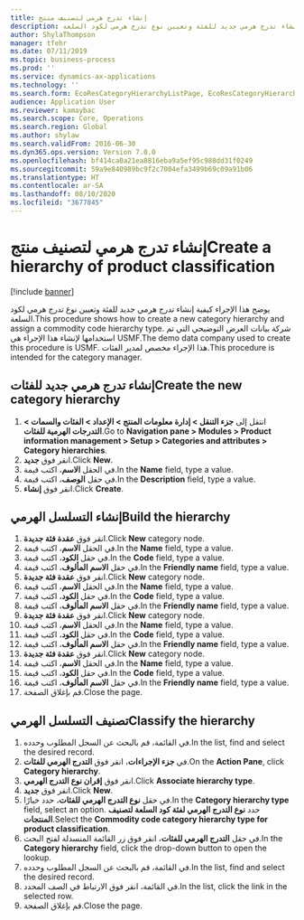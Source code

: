 ```yaml
---
title: إنشاء تدرج هرمي لتصنيف منتج
description: يوضح هذا الإجراء كيفية إنشاء تدرج هرمي جديد للفئة وتعيين نوع تدرج هرمي لكود السلعة.
author: ShylaThompson
manager: tfehr
ms.date: 07/11/2019
ms.topic: business-process
ms.prod: ''
ms.service: dynamics-ax-applications
ms.technology: ''
ms.search.form: EcoResCategoryHierarchyListPage, EcoResCategoryHierarchyCreate, EcoResCategory, EcoResCategoryHierarchyRole, EcoResProductCategory, EcoResCategorySearchList, EcoResCategoryHierarchyFactbox, EcoResCategoryFriendlyName, EcoResCategoryAddProduct
audience: Application User
ms.reviewer: kamaybac
ms.search.scope: Core, Operations
ms.search.region: Global
ms.author: shylaw
ms.search.validFrom: 2016-06-30
ms.dyn365.ops.version: Version 7.0.0
ms.openlocfilehash: bf414ca0a21ea8816eba9a5ef95c988dd31f0249
ms.sourcegitcommit: 59a9e840989bc9f2c7004efa3499b69c09a91b06
ms.translationtype: HT
ms.contentlocale: ar-SA
ms.lasthandoff: 08/10/2020
ms.locfileid: "3677845"
---
```

# <a name="create-a-hierarchy-of-product-classification"></a><span data-ttu-id="b0c7f-103">إنشاء تدرج هرمي لتصنيف منتج</span><span class="sxs-lookup"><span data-stu-id="b0c7f-103">Create a hierarchy of product classification</span></span>

[!include [banner](../../includes/banner.md)]

<span data-ttu-id="b0c7f-104">يوضح هذا الإجراء كيفية إنشاء تدرج هرمي جديد للفئة وتعيين نوع تدرج هرمي لكود السلعة.</span><span class="sxs-lookup"><span data-stu-id="b0c7f-104">This procedure shows how to create a new category hierarchy and assign a commodity code hierarchy type.</span></span> <span data-ttu-id="b0c7f-105">شركة بيانات العرض التوضيحي التي تم استخدامها لإنشاء هذا الإجراء هي USMF.</span><span class="sxs-lookup"><span data-stu-id="b0c7f-105">The demo data company used to create this procedure is USMF.</span></span> <span data-ttu-id="b0c7f-106">هذا الإجراء مخصص لمدير الفئات.</span><span class="sxs-lookup"><span data-stu-id="b0c7f-106">This procedure is intended for the category manager.</span></span>


## <a name="create-the-new-category-hierarchy"></a><span data-ttu-id="b0c7f-107">إنشاء تدرج هرمي جديد للفئات</span><span class="sxs-lookup"><span data-stu-id="b0c7f-107">Create the new category hierarchy</span></span>
1. <span data-ttu-id="b0c7f-108">انتقل إلى **جزء التنقل > إدارة معلومات المنتج > الإعداد > الفئات والسمات > التدرجات الهرمية للفئات**.</span><span class="sxs-lookup"><span data-stu-id="b0c7f-108">Go to **Navigation pane > Modules > Product information management > Setup > Categories and attributes > Category hierarchies**.</span></span>
2. <span data-ttu-id="b0c7f-109">انقر فوق **جديد**.</span><span class="sxs-lookup"><span data-stu-id="b0c7f-109">Click **New**.</span></span>
3. <span data-ttu-id="b0c7f-110">في الحقل **الاسم**، اكتب قيمة.</span><span class="sxs-lookup"><span data-stu-id="b0c7f-110">In the **Name** field, type a value.</span></span>
4. <span data-ttu-id="b0c7f-111">في حقل **الوصف**، اكتب قيمة.</span><span class="sxs-lookup"><span data-stu-id="b0c7f-111">In the **Description** field, type a value.</span></span>
5. <span data-ttu-id="b0c7f-112">انقر فوق **إنشاء**.</span><span class="sxs-lookup"><span data-stu-id="b0c7f-112">Click **Create**.</span></span>

## <a name="build-the-hierarchy"></a><span data-ttu-id="b0c7f-113">إنشاء التسلسل الهرمي</span><span class="sxs-lookup"><span data-stu-id="b0c7f-113">Build the hierarchy</span></span>
1. <span data-ttu-id="b0c7f-114">انقر فوق **عقدة فئة جديدة**.</span><span class="sxs-lookup"><span data-stu-id="b0c7f-114">Click **New** category node.</span></span>
2. <span data-ttu-id="b0c7f-115">في الحقل **الاسم**، اكتب قيمة.</span><span class="sxs-lookup"><span data-stu-id="b0c7f-115">In the **Name** field, type a value.</span></span>
3. <span data-ttu-id="b0c7f-116">في حقل **الكود**، اكتب قيمة.</span><span class="sxs-lookup"><span data-stu-id="b0c7f-116">In the **Code** field, type a value.</span></span>
4. <span data-ttu-id="b0c7f-117">في حقل **الاسم المألوف**، اكتب قيمة.</span><span class="sxs-lookup"><span data-stu-id="b0c7f-117">In the **Friendly name** field, type a value.</span></span>
5. <span data-ttu-id="b0c7f-118">انقر فوق **عقدة فئة جديدة**.</span><span class="sxs-lookup"><span data-stu-id="b0c7f-118">Click **New** category node.</span></span>
6. <span data-ttu-id="b0c7f-119">في الحقل **الاسم**، اكتب قيمة.</span><span class="sxs-lookup"><span data-stu-id="b0c7f-119">In the **Name** field, type a value.</span></span>
7. <span data-ttu-id="b0c7f-120">في حقل **الكود**، اكتب قيمة.</span><span class="sxs-lookup"><span data-stu-id="b0c7f-120">In the **Code** field, type a value.</span></span>
8. <span data-ttu-id="b0c7f-121">في حقل **الاسم المألوف**، اكتب قيمة.</span><span class="sxs-lookup"><span data-stu-id="b0c7f-121">In the **Friendly name** field, type a value.</span></span>
9. <span data-ttu-id="b0c7f-122">انقر فوق **عقدة فئة جديدة**.</span><span class="sxs-lookup"><span data-stu-id="b0c7f-122">Click **New** category node.</span></span>
10. <span data-ttu-id="b0c7f-123">في الحقل **الاسم**، اكتب قيمة.</span><span class="sxs-lookup"><span data-stu-id="b0c7f-123">In the **Name** field, type a value.</span></span>
11. <span data-ttu-id="b0c7f-124">في حقل **الكود**، اكتب قيمة.</span><span class="sxs-lookup"><span data-stu-id="b0c7f-124">In the **Code** field, type a value.</span></span>
12. <span data-ttu-id="b0c7f-125">في حقل **الاسم المألوف**، اكتب قيمة.</span><span class="sxs-lookup"><span data-stu-id="b0c7f-125">In the **Friendly name** field, type a value.</span></span>
13. <span data-ttu-id="b0c7f-126">انقر فوق **عقدة فئة جديدة**.</span><span class="sxs-lookup"><span data-stu-id="b0c7f-126">Click **New** category node.</span></span>
14. <span data-ttu-id="b0c7f-127">في الحقل **الاسم**، اكتب قيمة.</span><span class="sxs-lookup"><span data-stu-id="b0c7f-127">In the **Name** field, type a value.</span></span>
15. <span data-ttu-id="b0c7f-128">في حقل **الكود**، اكتب قيمة.</span><span class="sxs-lookup"><span data-stu-id="b0c7f-128">In the **Code** field, type a value.</span></span>
16. <span data-ttu-id="b0c7f-129">في حقل **الاسم المألوف**، اكتب قيمة.</span><span class="sxs-lookup"><span data-stu-id="b0c7f-129">In the **Friendly name** field, type a value.</span></span>
17. <span data-ttu-id="b0c7f-130">قم بإغلاق الصفحة.</span><span class="sxs-lookup"><span data-stu-id="b0c7f-130">Close the page.</span></span>

## <a name="classify-the-hierarchy"></a><span data-ttu-id="b0c7f-131">تصنيف التسلسل الهرمي</span><span class="sxs-lookup"><span data-stu-id="b0c7f-131">Classify the hierarchy</span></span>
1. <span data-ttu-id="b0c7f-132">في القائمة، قم بالبحث عن السجل المطلوب وحدده.</span><span class="sxs-lookup"><span data-stu-id="b0c7f-132">In the list, find and select the desired record.</span></span>
2. <span data-ttu-id="b0c7f-133">في **جزء الإجراءات**، انقر فوق **التدرج الهرمي للفئات**.</span><span class="sxs-lookup"><span data-stu-id="b0c7f-133">On the **Action Pane**, click **Category hierarchy**.</span></span>
3. <span data-ttu-id="b0c7f-134">انقر فوق **إقران نوع التدرج الهرمي**.</span><span class="sxs-lookup"><span data-stu-id="b0c7f-134">Click **Associate hierarchy type**.</span></span>
4. <span data-ttu-id="b0c7f-135">انقر فوق **جديد**.</span><span class="sxs-lookup"><span data-stu-id="b0c7f-135">Click **New**.</span></span>
5. <span data-ttu-id="b0c7f-136">في حقل **نوع التدرج الهرمي للفئات**، حدد خيارًا.</span><span class="sxs-lookup"><span data-stu-id="b0c7f-136">In the **Category hierarchy type** field, select an option.</span></span> <span data-ttu-id="b0c7f-137">حدد **نوع التدرج الهرمي لفئة كود السلعة لتصنيف المنتجات**.</span><span class="sxs-lookup"><span data-stu-id="b0c7f-137">Select the **Commodity code category hierarchy type for product classification**.</span></span>  
6. <span data-ttu-id="b0c7f-138">في حقل **التدرج الهرمي للفئات**، انقر فوق زر القائمة المنسدلة لفتح البحث.</span><span class="sxs-lookup"><span data-stu-id="b0c7f-138">In the **Category hierarchy** field, click the drop-down button to open the lookup.</span></span>
7. <span data-ttu-id="b0c7f-139">في القائمة، قم بالبحث عن السجل المطلوب وحدده.</span><span class="sxs-lookup"><span data-stu-id="b0c7f-139">In the list, find and select the desired record.</span></span>
8. <span data-ttu-id="b0c7f-140">في القائمة، انقر فوق الارتباط في الصف المحدد.</span><span class="sxs-lookup"><span data-stu-id="b0c7f-140">In the list, click the link in the selected row.</span></span>
9. <span data-ttu-id="b0c7f-141">قم بإغلاق الصفحة.</span><span class="sxs-lookup"><span data-stu-id="b0c7f-141">Close the page.</span></span>

